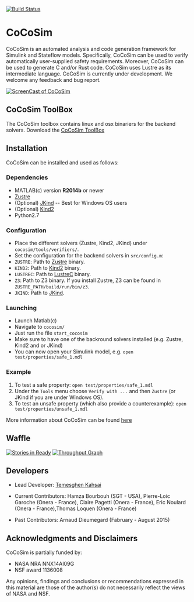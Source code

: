 [![Build Status](https://travis-ci.org/coco-team/cocoSim.svg?branch=master)](https://travis-ci.org/coco-team/cocoSim)

# CoCoSim

CoCoSim is an automated analysis and code generation framework for
Simulink and Stateflow models. Specifically, CoCoSim can be used to
verify automatically user-supplied safety requirements. Moreover,
CoCoSim can be used to generate C and/or Rust code. CoCoSim uses
Lustre as its intermediate language. CoCoSim is currently under
development. We welcome any feedback and bug report.

[![ScreenCast of CoCoSim](http://i.imgur.com/itLte0X.png)](https://youtu.be/iqwVCiU46Y4)

## CoCoSim ToolBox

The CoCoSim toolbox contains linux and osx binariers for the backend solvers.
Download the [CoCoSim ToolBox](https://github.com/coco-team/cocoSim/releases)


## Installation

CoCoSim can be installed and used as follows:

### Dependencies

* MATLAB(c) version **R2014b** or newer
* [Zustre](https://github.com/lememta/zustre)
* (Optional) [JKind](https://github.com/agacek/jkind) -- Best for Windows OS users
* (Optional) [Kind2](http://kind2-mc.github.io/kind2/)
* Python2.7

### Configuration

* Place the different solvers (Zustre, Kind2, JKind) under ```cocosim/tools/verifiers/```.
* Set the configuration for the backend solvers in `src/config.m`:
 * `ZUSTRE`: Path to [Zustre](https://github.com/coco-team/zustre) binary.
 * `KIND2`: Path to [Kind2](https://github.com/kind2-mc/kind2) binary.
 * `LUSTREC`: Path to [LustreC](https://github.com/coco-team/lustrec) binary.
 * `Z3`: Path to Z3 binary. If you install Zustre, Z3 can be found in `ZUSTRE_PATH/build/run/bin/z3`.
 * `JKIND`: Path to [JKind](https://github.com/agacek/jkind).


### Launching

+ Launch Matlab(c)
+ Navigate to `cocosim/`
+ Just run the file ```start_cocosim```
+ Make sure to have one of the backround solvers installed (e.g. Zustre, Kind2 and or JKind)
+ You can now open your Simulink model, e.g. ```open test/properties/safe_1.mdl```

### Example

1. To test a safe property: `open test/properties/safe_1.mdl`
2. Under the `Tools` menu choose `Verify with ...` and then `Zustre` (or JKind if you are under Windows OS).
3. To test an unsafe property (which also provide a counterexample):
   `open test/properties/unsafe_1.mdl`

More information about CoCoSim can be found [here](https://github.com/coco-team/cocoSim/wiki/CoCoSim)

## Waffle
[![Stories in Ready](https://badge.waffle.io/coco-team/cocoSim.png?label=ready&title=Ready)](https://waffle.io/coco-team/cocoSim)
[![Throughput Graph](https://graphs.waffle.io/coco-team/cocoSim/throughput.svg)](https://waffle.io/coco-team/cocoSim/metrics/throughput)

## Developers

* Lead Developer: [Temesghen Kahsai](http://www.lememta.info/)

* Current Contributors: Hamza Bourbouh (SGT - USA), Pierre-Loic
  Garoche (Onera - France), Claire Pagetti (Onera - France), Eric
  Noulard (Onera - France),Thomas Loquen (Onera - France)

* Past Contributors: Arnaud Dieumegard (Fabruary - August 2015)


## Acknowledgments and Disclaimers

CoCoSim is partially funded by:

   * NASA NRA NNX14AI09G
   * NSF award 1136008

Any opinions, findings and conclusions or recommendations expressed in
this material are those of the author(s) do not necessarily
reflect the views of NASA and NSF.
